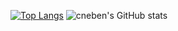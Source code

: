 [![Top Langs](https://github-readme-stats.vercel.app/api/top-langs/?username=cneben&layout=compact)](https://github.com/anuraghazra/github-readme-stats) ![cneben's GitHub stats](https://github-readme-stats.vercel.app/api?username=cneben&show_icons=true&theme=highcontrast)
